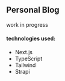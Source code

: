 ## Personal Blog

work in progress

#### technologies used:
- Next.js
- TypeScript
- Tailwind
- Strapi
